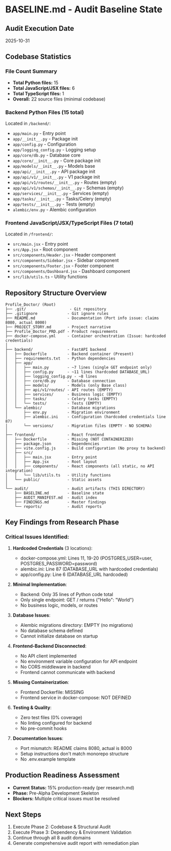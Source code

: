 # BASELINE.md - Audit Baseline State

## Audit Execution Date
2025-10-31

## Codebase Statistics

### File Count Summary
- **Total Python files:** 15
- **Total JavaScript/JSX files:** 6
- **Total TypeScript files:** 1
- **Overall:** 22 source files (minimal codebase)

### Backend Python Files (15 total)
Located in `/backend/`:
- `app/main.py` - Entry point
- `app/__init__.py` - Package init
- `app/config.py` - Configuration
- `app/logging_config.py` - Logging setup
- `app/core/db.py` - Database core
- `app/core/__init__.py` - Core package init
- `app/models/__init__.py` - Models base
- `app/api/__init__.py` - API package init
- `app/api/v1/__init__.py` - V1 package init
- `app/api/v1/routes/__init__.py` - Routes (empty)
- `app/api/v1/schemas/__init__.py` - Schemas (empty)
- `app/services/__init__.py` - Services (empty)
- `app/tasks/__init__.py` - Tasks/Celery (empty)
- `app/tests/__init__.py` - Tests (empty)
- `alembic/env.py` - Alembic configuration

### Frontend JavaScript/JSX/TypeScript Files (7 total)
Located in `/frontend/`:
- `src/main.jsx` - Entry point
- `src/App.jsx` - Root component
- `src/components/Header.jsx` - Header component
- `src/components/Sidebar.jsx` - Sidebar component
- `src/components/Footer.jsx` - Footer component
- `src/components/Dashboard.jsx` - Dashboard component
- `src/lib/utils.ts` - Utility functions

## Repository Structure Overview

```
Profile_Doctor/ (Root)
├── .git/                   - Git repository
├── .gitignore             - Git ignore rules
├── README.md              - Documentation (Port info issue: claims 8080, actual 8000)
├── PROJECT_STORY.md       - Project narrative
├── Profile_Doctor_PRD.pdf - Product requirements
├── docker-compose.yml     - Container orchestration (Issue: hardcoded credentials)
│
├── backend/               - FastAPI backend
│   ├── Dockerfile         - Backend container (Present)
│   ├── requirements.txt   - Python dependencies
│   ├── app/
│   │   ├── main.py        - ~7 lines (single GET endpoint only)
│   │   ├── config.py      - ~11 lines (hardcoded DATABASE_URL)
│   │   ├── logging_config.py - ~8 lines
│   │   ├── core/db.py     - Database connection
│   │   ├── models/        - Models (only Base class)
│   │   ├── api/v1/routes/ - API routes (EMPTY)
│   │   ├── services/      - Business logic (EMPTY)
│   │   ├── tasks/         - Celery tasks (EMPTY)
│   │   └── tests/         - Tests (EMPTY)
│   └── alembic/           - Database migrations
│       ├── env.py         - Migration environment
│       ├── alembic.ini    - Configuration (hardcoded credentials line 87)
│       └── versions/      - Migration files (EMPTY - NO SCHEMA)
│
├── frontend/              - React frontend
│   ├── Dockerfile         - Missing (NOT CONTAINERIZED)
│   ├── package.json       - Dependencies
│   ├── vite.config.js     - Build configuration (No proxy to backend)
│   ├── src/
│   │   ├── main.jsx       - Entry point
│   │   ├── App.jsx        - Root layout
│   │   ├── components/    - React components (all static, no API integration)
│   │   └── lib/utils.ts   - Utility functions
│   └── public/            - Static assets
│
└── audit/                 - Audit artifacts (THIS DIRECTORY)
    ├── BASELINE.md        - Baseline state
    ├── AUDIT_MANIFEST.md  - Audit index
    ├── FINDINGS.md        - Master findings
    └── reports/           - Audit reports
```

## Key Findings from Research Phase

### Critical Issues Identified:
1. **Hardcoded Credentials** (3 locations):
   - docker-compose.yml: Lines 11, 19-20 (POSTGRES_USER=user, POSTGRES_PASSWORD=password)
   - alembic.ini: Line 87 (DATABASE_URL with hardcoded credentials)
   - app/config.py: Line 6 (DATABASE_URL hardcoded)

2. **Minimal Implementation**:
   - Backend: Only 35 lines of Python code total
   - Only single endpoint: GET / returns {"Hello": "World"}
   - No business logic, models, or routes

3. **Database Issues**:
   - Alembic migrations directory: EMPTY (no migrations)
   - No database schema defined
   - Cannot initialize database on startup

4. **Frontend-Backend Disconnected**:
   - No API client implemented
   - No environment variable configuration for API endpoint
   - No CORS middleware in backend
   - Frontend cannot communicate with backend

5. **Missing Containerization**:
   - Frontend Dockerfile: MISSING
   - Frontend service in docker-compose: NOT DEFINED

6. **Testing & Quality**:
   - Zero test files (0% coverage)
   - No linting configured for backend
   - No pre-commit hooks

7. **Documentation Issues**:
   - Port mismatch: README claims 8080, actual is 8000
   - Setup instructions don't match monorepo structure
   - No .env.example template

## Production Readiness Assessment
- **Current Status:** 15% production-ready (per research.md)
- **Phase:** Pre-Alpha Development Skeleton
- **Blockers:** Multiple critical issues must be resolved

## Next Steps
1. Execute Phase 2: Codebase & Structural Audit
2. Execute Phase 3: Dependency & Environment Validation
3. Continue through all 8 audit domains
4. Generate comprehensive audit report with remediation plan
